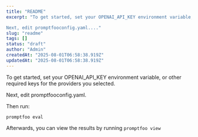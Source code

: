 ```yaml
---
title: "README"
excerpt: "To get started, set your OPENAI_API_KEY environment variable, or other required keys for the providers you selected.

Next, edit promptfooconfig.yaml...."
slug: "readme"
tags: []
status: "draft"
author: "Admin"
createdAt: "2025-08-01T06:58:38.919Z"
updatedAt: "2025-08-01T06:58:38.919Z"
---
```


To get started, set your OPENAI_API_KEY environment variable, or other required keys for the providers you selected.

Next, edit promptfooconfig.yaml.

Then run:
```
promptfoo eval
```

Afterwards, you can view the results by running `promptfoo view`